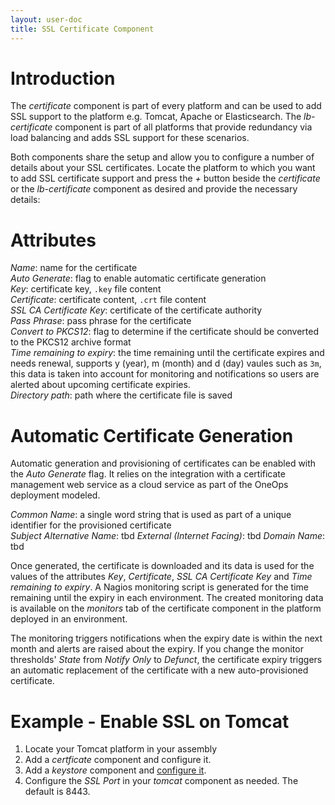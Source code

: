 ```yaml
---
layout: user-doc
title: SSL Certificate Component
---
```


# Introduction

The _certificate_ component is part of every platform and can be used to add SSL support to the platform e.g. Tomcat,
Apache or Elasticsearch. The _lb-certificate_ component is part of all platforms that provide redundancy via load
balancing and adds SSL support for these scenarios.

Both components share the setup and allow you to configure a number of details about your SSL certificates. Locate the
platform to which you want to add SSL certificate support and press the _+_ button beside the _certificate_ or the
_lb-certificate_ component as desired and provide the necessary details: 


# Attributes

_Name_: name for the certificate<br>
_Auto Generate_: flag to enable automatic certificate generation<br>
_Key_: certificate key, `.key` file content<br>
_Certificate_: certificate content, `.crt` file content<br>
_SSL CA Certificate Key_: certificate of the certificate authority<br>
_Pass Phrase_: pass phrase for the certificate<br>
_Convert to PKCS12_: flag to determine if the certificate should be converted to the PKCS12 archive format<br>
_Time remaining to expiry_: the time remaining until the certificate expires and needs renewal, supports y (year),
m (month) and d (day) vaules such as `3m`, this data is taken into account for monitoring and notifications so users 
are alerted about upcoming certificate expiries.<br>
_Directory path_: path where the certificate file is saved<br>


# Automatic Certificate Generation

Automatic generation and provisioning of certificates can be enabled with the _Auto Generate_ flag. It relies on the
integration with a certificate management web service as a cloud service as part of the OneOps deployment modeled.

_Common Name_: a single word string that is used as part of a unique identifier for the provisioned certificate<br/>
_Subject Alternative Name_: tbd
_External (Internet Facing)_: tbd
_Domain Name_: tbd

Once generated, the certificate is downloaded and its data is used for the values of the attributes _Key_,
_Certificate_, _SSL CA Certificate Key_ and _Time remaining to expiry_. A Nagios monitoring script is generated for the
time remaining until the expiry in each environment. The created monitoring data is available on the _monitors_ tab
of the certificate component in the platform deployed in an environment.

The monitoring triggers notifications when the expiry date is within the next month and alerts are raised about the
expiry. If you change the monitor thresholds' _State_ from _Notify Only_ to _Defunct_, the certificate expiry triggers
an automatic replacement of the certificate with a new auto-provisioned certificate.

# Example - Enable SSL on Tomcat

1. Locate your Tomcat platform in your assembly
2. Add a _certficate_ component and configure it.
3. Add a _keystore_ component and [configure it](./keystore-component.html).
4. Configure the _SSL Port_ in your _tomcat_ component as needed. The default is 8443.

